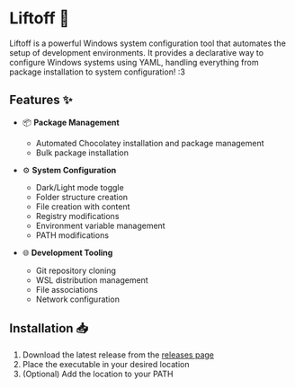 # Liftoff 🚀

Liftoff is a powerful Windows system configuration tool that automates the setup of development environments. It provides a declarative way to configure Windows systems using YAML, handling everything from package installation to system configuration! :3

## Features ✨

- 📦 **Package Management**
  - Automated Chocolatey installation and package management
  - Bulk package installation

- ⚙️ **System Configuration**
  - Dark/Light mode toggle
  - Folder structure creation
  - File creation with content
  - Registry modifications
  - Environment variable management
  - PATH modifications

- 🌐 **Development Tooling**
  - Git repository cloning
  - WSL distribution management
  - File associations
  - Network configuration

## Installation 📥

1. Download the latest release from the [releases page](https://github.com/colonthweee/liftoff/releases)
2. Place the executable in your desired location
3. (Optional) Add the location to your PATH